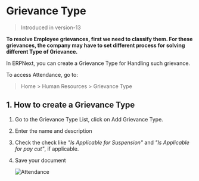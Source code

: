 <!-- add-breadcrumbs -->
# Grievance Type

> Introduced in version-13

**To resolve Employee grievances, first we need to classify them. For these grievances, the company may have to set different process for solving different Type of Grievance.**

In ERPNext, you can create a Grievance Type for Handling such grievance.

To access Attendance, go to:

> Home > Human Resources > Grievance Type

## 1. How to create a Grievance Type

1. Go to the Grievance Type List, click on Add Grievance Type.
1. Enter the name and description
1. Check the check like *"Is Applicable for Suspension"* and *"Is Applicable for pay cut"*, if applicable.
1. Save your document

    <img class="screenshot" alt="Attendance" src="{{docs_base_url}}/assets/img/human-resources/grievance-type.png">